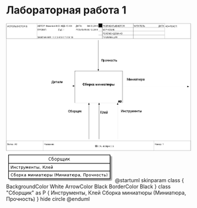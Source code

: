 # Лабораторная работа 1
![none](https://github.com/Different99/labs.guithub.io/blob/master/model.png)
![none](https://github.com/Different99/labs.guithub.io/blob/master/Plat1.png)
@startuml
skinparam class {
BackgroundColor White
ArrowColor Black
BorderColor Black
}
class "Сборщик" as P {
Инструменты, Клей
Сборка миниатюры (Миниатюра, Прочность)
}
hide circle
@enduml
